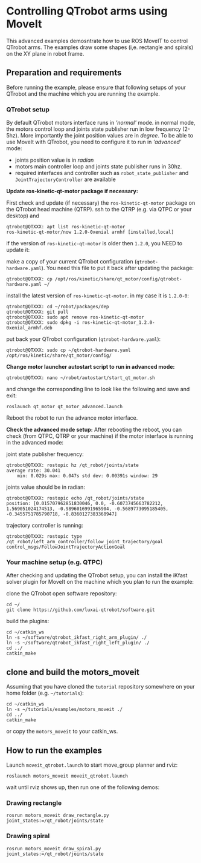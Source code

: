 # Controlling QTrobot arms using MoveIt
This advanced examples demosntrate how to use ROS MoveIT to control QTrobot arms. The examples draw some shapes (i,e. rectangle and spirals) on the XY plane in robot frame. 


## Preparation and requirements
Before running the example, please ensure that following setups of your QTrobot and the machine which you are running the example.

### QTrobot setup
By default QTrobot motors interface runs in *'normal'* mode. in normal mode, the motors control loop and joints state publisher run in low frequency (2-5hz). More importantly the joint position values are in *degree*. To be able to use MoveIt with QTrobot, you need to configure it to run in *'advanced'* mode:
- joints position value is in *radian*
- motors main controller loop and joints state publisher runs in 30hz.
- required interfaces and controller such as `robot_state_publisher` and `JointTrajectoryController` are available

**Update ros-kinetic-qt-motor package if necessary:**

First check and update (if necessary) the `ros-kinetic-qt-motor` package on the QTrobot head machine (QTRP). ssh to the QTRP (e.g. via QTPC or your desktop) and
```
qtrobot@QTXXX: apt list ros-kinetic-qt-motor
ros-kinetic-qt-motor/now 1.2.0-0xenial armhf [installed,local]
```
if the version of `ros-kinetic-qt-motor` is older then `1.2.0`, you NEED to update it:

make a copy of your current QTrobot configuration (`qtrobot-hardware.yaml`). You need this file to put it back after updating the package:
```
qtrobot@QTXXX: cp /opt/ros/kinetic/share/qt_motor/config/qtrobot-hardware.yaml ~/
```
install the latest version of `ros-kinetic-qt-motor`. in my case it is `1.2.0-0`:
```
qtrobot@QTXXX: cd ~/robot/packages/dep
qtrobot@QTXXX: git pull
qtrobot@QTXXX: sudo apt remove ros-kinetic-qt-motor
qtrobot@QTXXX: sudo dpkg -i ros-kinetic-qt-motor_1.2.0-0xenial_armhf.deb
```
put back your QTrobot configuration (`qtrobot-hardware.yaml`):
```
qtrobot@QTXXX: sudo cp ~/qtrobot-hardware.yaml /opt/ros/kinetic/share/qt_motor/config/
```

**Change motor launcher autostart script to run in advanced mode:**
```
qtrobot@QTXXX: nano ~/robot/autostart/start_qt_motor.sh
```
and change the corresponding line to look like the following and save and exit:
```
roslaunch qt_motor qt_motor_advanced.launch
```

Reboot the robot to run the advance motor interface.


**Check the advanced mode setup:**
After rebooting the reboot, you can check (from QTPC, QTRP or your machine) if the motor interface is running in the advanced mode:

joint state publisher frequency:
```
qtrobot@QTXXX: rostopic hz /qt_robot/joints/state
average rate: 30.041
	min: 0.029s max: 0.047s std dev: 0.00391s window: 29
```

joints value should be in radian:
```
qtrobot@QTXXX: rostopic echo /qt_robot/joints/state
position: [0.015707962851830046, 0.0, -0.6073745663782212, 1.569051024174513, -0.9896016991965904, -0.5689773095185405, -0.3455751785790718, -0.8360127383368947]
```

trajectory controller is running:
```
qtrobot@QTXXX: rostopic type  /qt_robot/left_arm_controller/follow_joint_trajectory/goal
control_msgs/FollowJointTrajectoryActionGoal
```

### Your machine setup (e.g. QTPC)
After checking and updating the QTrobot setup, you can install the iKfast solver plugin for MoveIt on the machine which you plan to run the example:

clone the QTrobot open software repository:
```
cd ~/
git clone https://github.com/luxai-qtrobot/software.git
```
build the plugins:
```
cd ~/catkin_ws
ln -s ~/software/qtrobot_ikfast_right_arm_plugin/ ./
ln -s ~/software/qtrobot_ikfast_right_left_plugin/ ./
cd ../
catkin_make
```


## clone and build the motors_moveit
Assuming that you have cloned the `tutorial` repository somewhere on your home folder (e.g. `~/tutorials`):

```
cd ~/catkin_ws
ln -s ~/tutorials/examples/motors_moveit ./
cd ../
catkin_make
```
or copy the `motors_moveit` to your catkin_ws.  

## How to run the examples
Launch `moveit_qtrobot.launch` to start move_group planner and rviz:

```
roslaunch motors_moveit moveit_qtrobot.launch
```

wait until rviz shows up, then run one of the following demos:

### Drawing rectangle
```
rosrun motors_moveit draw_rectangle.py joint_states:=/qt_robot/joints/state
```

### Drawing spiral
```
rosrun motors_moveit draw_spiral.py joint_states:=/qt_robot/joints/state
```
